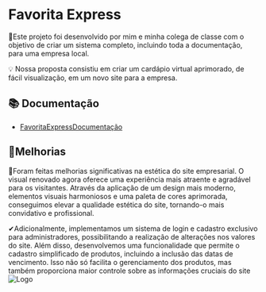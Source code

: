 
# Favorita Express

📌Este projeto foi desenvolvido por mim e minha colega de classe com o objetivo de criar um sistema completo, incluindo toda a documentação, para uma empresa local.

💡 Nossa proposta consistiu em criar um cardápio virtual aprimorado, de fácil visualização, em um novo site para a empresa.

## 📚 Documentação

- [FavoritaExpressDocumentação](https://link-da-documentação)


## 🚀Melhorias

📌Foram feitas melhorias significativas na estética do site empresarial. O visual renovado agora oferece uma experiência mais atraente e agradável para os visitantes. Através da aplicação de um design mais moderno, elementos visuais harmoniosos e uma paleta de cores aprimorada, conseguimos elevar a qualidade estética do site, tornando-o mais convidativo e profissional. 

✔Adicionalmente, implementamos um sistema de login e cadastro exclusivo para administradores, possibilitando a realização de alterações nos valores do site. Além disso, desenvolvemos uma funcionalidade que permite o cadastro simplificado de produtos, incluindo a inclusão das datas de vencimento. Isso não só facilita o gerenciamento dos produtos, mas também proporciona maior controle sobre as informações cruciais do site
![Logo](https://favoritaexpress.com.br/imagens/logo_fav_branca500px.png)

